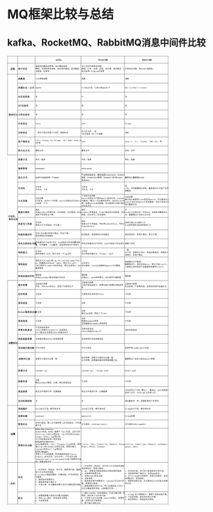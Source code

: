 # MQ框架比较与总结

## kafka、RocketMQ、RabbitMQ消息中间件比较

![kafka、RocketMQ、RabbitMQ消息中间件比较](resource/12619159-ebd12b24d5ae33d9.png)